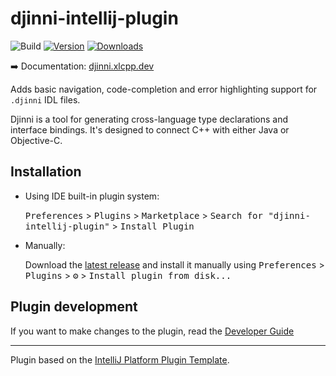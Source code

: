 # djinni-intellij-plugin

![Build](https://github.com/cross-language-cpp/djinni-intellij-plugin/workflows/Build/badge.svg)
[![Version](https://img.shields.io/jetbrains/plugin/v/15347-djinni-idl-file-support.svg)](https://plugins.jetbrains.com/plugin/15347-djinni-idl-file-support)
[![Downloads](https://img.shields.io/jetbrains/plugin/d/15347-djinni-idl-file-support.svg)](https://plugins.jetbrains.com/plugin/15347-djinni-idl-file-support)

:arrow_right: Documentation: [djinni.xlcpp.dev](https://djinni.xlcpp.dev/djinni-intellij-plugin/about/)

Adds basic navigation, code-completion and error highlighting support for `.djinni` IDL files.

Djinni is a tool for generating cross-language type declarations and interface bindings. It's designed to connect C++ with either Java or Objective-C.
<!-- Plugin description end -->

## Installation

- Using IDE built-in plugin system:
  
  <kbd>Preferences</kbd> > <kbd>Plugins</kbd> > <kbd>Marketplace</kbd> > <kbd>Search for "djinni-intellij-plugin"</kbd> >
  <kbd>Install Plugin</kbd>
  
- Manually:

  Download the [latest release](https://github.com/cross-language-cpp/djinni-intellij-plugin/releases/latest) and install it manually using
  <kbd>Preferences</kbd> > <kbd>Plugins</kbd> > <kbd>⚙️</kbd> > <kbd>Install plugin from disk...</kbd>

## Plugin development
If you want to make changes to the plugin, read the [Developer Guide](https://djinni.xlcpp.dev/djinni-intellij-plugin/developer-guide/)

---
Plugin based on the [IntelliJ Platform Plugin Template][template].

[template]: https://github.com/JetBrains/intellij-platform-plugin-template
